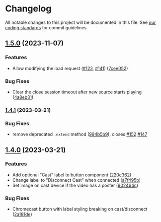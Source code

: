 # Changelog

All notable changes to this project will be documented in this file.
See [our coding standards][commit-messages] for commit guidelines.

## [1.5.0](https://github.com/silvermine/videojs-chromecast/compare/v1.4.1...v1.5.0) (2023-11-07)


### Features

* Allow modifying the load request ([#123](https://github.com/silvermine/videojs-chromecast/issues/123), [#141](https://github.com/silvermine/videojs-chromecast/issues/141)) ([7cee052](https://github.com/silvermine/videojs-chromecast/commit/7cee052dcd5473448f882d67bb5bc9d8e9a1763c))


### Bug Fixes

* Clear the close session timeout after new source starts playing ([4a8eb31](https://github.com/silvermine/videojs-chromecast/commit/4a8eb31faa241235c54c1f8dec897571360e7f19))


### [1.4.1](https://github.com/silvermine/videojs-chromecast/compare/v1.4.0...v1.4.1) (2023-03-21)


### Bug Fixes

* remove deprecated `.extend` method ([994b5b9](https://github.com/silvermine/videojs-chromecast/commit/994b5b9ae6df89f657e2ff4a920056826094b54f)), closes [#152](https://github.com/silvermine/videojs-chromecast/issues/152) [#147](https://github.com/silvermine/videojs-chromecast/issues/147)


## [1.4.0](https://github.com/silvermine/videojs-chromecast/compare/v1.3.4...v1.4.0) (2023-03-21)


### Features

* Add optional "Cast" label to button component ([220c362](https://github.com/silvermine/videojs-chromecast/commit/220c36247c9ac992b757b97257e24e665ac3feb5))
* Change label to "Disconnect Cast" when connected ([a7f495b](https://github.com/silvermine/videojs-chromecast/commit/a7f495b78d8472322079a75a834440fd20858b3c))
* Set image on cast device if the video has a poster ([902464c](https://github.com/silvermine/videojs-chromecast/commit/902464cecf468c554fb062bd93d09bae9e303922))


### Bug Fixes

* Chromecast button with label styling breaking on cast/disconnect ([2a181de](https://github.com/silvermine/videojs-chromecast/commit/2a181dea847927050b57453f9474a2f47028fdca))


[commit-messages]: https://github.com/silvermine/silvermine-info/blob/master/commit-history.md#commit-messages
